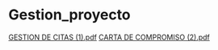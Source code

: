 # Gestion_proyecto
[GESTION DE CITAS (1).pdf](https://github.com/AndresLozanoArdila/Gestion_proyecto/files/12130568/GESTION.DE.CITAS.1.pdf)
[CARTA DE COMPROMISO (2).pdf](https://github.com/AndresLozanoArdila/Gestion_proyecto/files/12130569/CARTA.DE.COMPROMISO.2.pdf)
